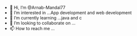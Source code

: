- 👋 Hi, I’m @Arnab-Mandal77
- 👀 I’m interested in ...App development and web development
- 🌱 I’m currently learning ...java and c
- 💞️ I’m looking to collaborate on ...
- 📫 How to reach me ...

<!---
Arnab-Mandal77/Arnab-Mandal77 is a ✨ special ✨ repository because its `README.md` (this file) appears on your GitHub profile.
You can click the Preview link to take a look at your changes.
--->
